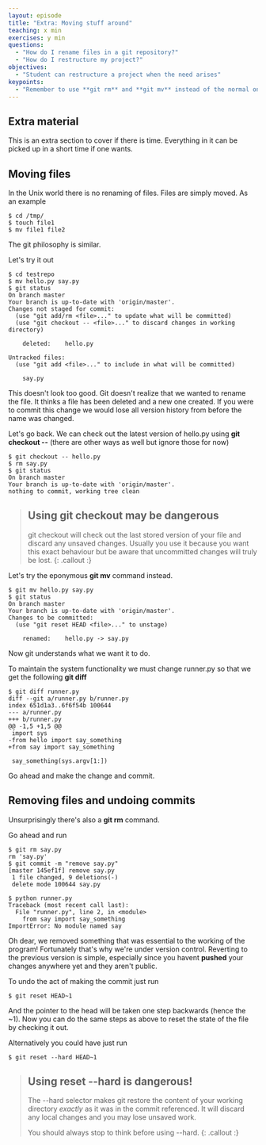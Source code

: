 ```yaml
---
layout: episode
title: "Extra: Moving stuff around"
teaching: x min
exercises: y min
questions:
  - "How do I rename files in a git repository?"
  - "How do I restructure my project?"
objectives:
  - "Student can restructure a project when the need arises"
keypoints:
  - "Remember to use **git rm** and **git mv** instead of the normal ones."
---
```


## Extra material

This is an extra section to cover if there is time. Everything in it can be
picked up in a short time if one wants.

## Moving files

In the Unix world there is no renaming of files. Files are simply moved. As an
example

```
$ cd /tmp/
$ touch file1
$ mv file1 file2
```

The git philosophy is similar.

Let's try it out

```
$ cd testrepo
$ mv hello.py say.py
$ git status
On branch master
Your branch is up-to-date with 'origin/master'.
Changes not staged for commit:
  (use "git add/rm <file>..." to update what will be committed)
  (use "git checkout -- <file>..." to discard changes in working directory)

	deleted:    hello.py

Untracked files:
  (use "git add <file>..." to include in what will be committed)

	say.py

```

This doesn't look too good. Git doesn't realize that we wanted to rename the
file. It thinks a file has been deleted and a new one created. If you were to
commit this change we would lose all version history from before the name was
changed.

Let's go back. We can check out the latest version of hello.py using **git
checkout --** (there are other ways as well but ignore those for now)

```
$ git checkout -- hello.py
$ rm say.py
$ git status
On branch master
Your branch is up-to-date with 'origin/master'.
nothing to commit, working tree clean
```

> ## Using git checkout may be dangerous
>
> git checkout will check out the last stored version of your file and discard
> any unsaved changes. Usually you use it because you want this exact
> behaviour but be aware that uncommitted changes will truly be lost.
{: .callout :}



Let's try the eponymous **git mv** command instead.

```
$ git mv hello.py say.py
$ git status
On branch master
Your branch is up-to-date with 'origin/master'.
Changes to be committed:
  (use "git reset HEAD <file>..." to unstage)

	renamed:    hello.py -> say.py
```

Now git understands what we want it to do.

To maintain the system functionality we must change runner.py so that we get the following **git diff**

```
$ git diff runner.py
diff --git a/runner.py b/runner.py
index 651d1a3..6f6f54b 100644
--- a/runner.py
+++ b/runner.py
@@ -1,5 +1,5 @@
 import sys
-from hello import say_something
+from say import say_something

 say_something(sys.argv[1:])
```

Go ahead and make the change and commit.

## Removing files and undoing commits

Unsurprisingly there's also a **git rm** command.

Go ahead and run

```
$ git rm say.py
rm 'say.py'
$ git commit -m "remove say.py"
[master 145ef1f] remove say.py
 1 file changed, 9 deletions(-)
 delete mode 100644 say.py

$ python runner.py
Traceback (most recent call last):
  File "runner.py", line 2, in <module>
    from say import say_something
ImportError: No module named say
```

Oh dear, we removed something that was essential to the working of the program! Fortunately that's why we're under version control. Reverting to the previous version is simple, especially since you havent **pushed** your changes anywhere yet and they aren't public.

To undo the act of making the commit just run

```
$ git reset HEAD~1
```

And the pointer to the head will be taken one step backwards (hence the ~1).
Now you can do the same steps as above to reset the state of the file by checking it out.

Alternatively you could have just run

```
$ git reset --hard HEAD~1
```

> ## Using reset --hard is dangerous!
> The --hard selector makes git restore the content of your working directory
> *exactly* as it was in the commit referenced. It will discard any local
> changes and you may lose unsaved work.
>
> You should always stop to think before using --hard.
{: .callout :}
